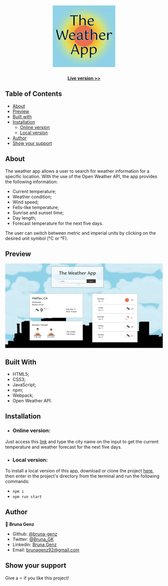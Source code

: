 <h1 align="center">
  <br>
  <a href="logo"><img src="src/assets/images/WA-logo.jpg" width="200"></a>
</h1>

<h4 align="center"><a href="https://weather-app-by-bruna.netlify.app/">Live version >></a></h4>

## Table of Contents

- [About](https://github.com/bruna-genz/weather-app#built-with)
- [Preview](https://github.com/bruna-genz/weather-app#preview)
- [Built with](https://github.com/bruna-genz/weather-app#built-with)
- [Installation](https://github.com/bruna-genz/weather-app#installation)
    - [Online version](https://github.com/bruna-genz/weather-app#online-version)
    - [Local version](https://github.com/bruna-genz/weather-app#local-version)
- [Author](https://github.com/bruna-genz/weather-app#author)
- [Show your support](https://github.com/bruna-genz/weather-app#show-your-support)

## About

The weather app allows a user to search for weather information for a specific location. With the use of the Open Weather API, the app provides the following information:

- Current temperature;
- Weather condition;
- Wind speed;
- Fells-like temperature;
- Sunrise and sunset time;
- Day length;
- Forecast temperature for the next five days.

The user can switch between metric and imperial units by clicking on the desired unit symbol (°C or °F).

## Preview

![screenshot](src/assets/images/the-weather-app.png)

## Built With

- HTML5; 
- CSS3;
- JavaScript;
- npm;
- Webpack;
- Open Weather API.

## Installation

- ### Online version:

Just access this [link](https://weather-app-by-bruna.netlify.app/) and type the city name on the input to get the current temperature and weather forecast for the next five days.

- ### Local version:

To install a local version of this app, download or clone the project [here](https://github.com/bruna-genz/weather-app.git), then enter in the project's directory from the terminal and run the following commands:
- `npm i`
- `npm run start`

## Author

:woman: **Bruna Genz**

- Github: [@bruna-genz](https://github.com/bruna-genz)
- Twitter: [@Bruna_GK](https://twitter.com/Bruna_GK)
- Linkedin: [Bruna Genz](https://www.linkedin.com/in/brunagenz/)
- Email: brunagenz92@gmail.com

## Show your support

Give a ⭐️ if you like this project!
